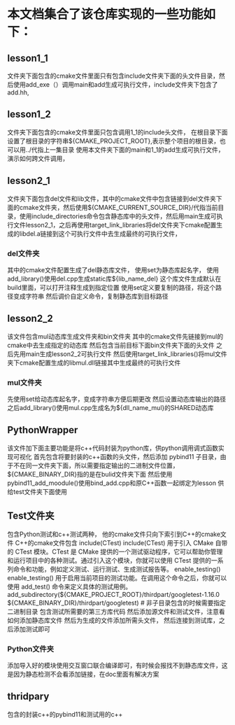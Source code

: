 # 本文档集合了该仓库实现的一些功能如下：
## lesson1_1
文件夹下面包含的cmake文件里面只有包含include文件夹下面的头文件目录，然后使用add_exe（）调用main和add生成可执行文件，include文件夹下包含了add.hh,
## lesson1_2
文件夹下面包含的cmake文件里面只包含调用1_1的include头文件，
在根目录下面设置了根目录的字符串${CMAKE_PROJECT_ROOT},表示整个项目的根目录，也可以用../代指上一集目录
使用本文件夹下面的main和1_1的add生成可执行文件，演示如何跨文件调用，
## lesson2_1
文件夹下面包含del文件和lib文件，其中的cmake文件中包含链接到del文件夹下面的cmake文件夹，然后使用${CMAKE_CURRENT_SOURCE_DIR}/代指当前目录，使用include_directories命令包含静态库中的头文件，然后用main生成可执行文件lesson2_1，之后再使用target_link_libraries将del文件夹下cmake配置生成的libdel.a链接到这个可执行文件中去生成最终的可执行文件，
### del文件夹
其中的cmake文件配置生成了del静态库文件，
使用set为静态库起名字，
使用add_library()使用del.cpp生成static库${lib_name_del} 
这个库文件生成默认在build里面，可以打开注释生成到指定位置
使用set定义要复制的路径，将这个路径变成字符串
然后调价自定义命令，复制静态库到目标路径
## lesson2_2
该文件包含mul动态库生成文件夹和bin文件夹
其中的cmake文件先链接到mul的cmake中去生成指定的动态库
然后包含当前目标下面bin文件夹下面的头文件
之后先用main生成lesson2_2可执行文件
然后使用target_link_libraries()将mul文件夹下cmake配置生成的libmul.dll链接其中生成最终的可执行文件
### mul文件夹
先使用set给动态库起名字，变成字符串方便后期更改
然后设置动态库输出的路径
之后add_library()使用mul.cpp生成名为${dll_name_mul}的SHARED动态库
## PythonWrapper
该文件加下面主要功能是将c++代码封装为python库，供python调用调式函数实现可视化
首先包含将要封装的c++函数的头文件，然后添加 pybind11 子目录，由于不在同一文件夹下面，所以需要指定输出的二进制文件位置，${CMAKE_BINARY_DIR}指的是在bulid文件夹下面
然后使用pybind11_add_moodule()使用bind_add.cpp和原C++函数一起绑定为lesson
供给test文件夹下面使用
## Test文件夹
包含Python测试和c++测试两种，
他的cmake文件只向下索引到C++的cmake文件
C++的cmake文件包含
include(CTest)
include(CTest) 用于引入 CMake 自带的 CTest 模块。CTest 是 CMake 提供的一个测试驱动程序，它可以帮助你管理和运行项目中的各种测试。通过引入这个模块，你就可以使用 CTest 提供的一系列命令和功能，例如定义测试、运行测试、生成测试报告等。
enable_testing()
enable_testing() 用于启用当前项目的测试功能。在调用这个命令之后，你就可以使用 add_test() 命令来定义具体的测试用例。
add_subdirectory(${CMAKE_PROJECT_ROOT}/thirdpart/googletest-1.16.0
    ${CMAKE_BINARY_DIR}/thirdpart/googletest) # 非子目录包含的时候需要指定二进制目录
包含测试所需要的第三方库代码
然后添加源文件和测试文件，注意看如何添加静态库文件
然后为生成的文件添加所需头文件，
然后连接到测试库，之后添加测试即可
### Python文件夹
添加导入好的模块使用交互窗口联合编译即可，有时候会报找不到静态库文件，这是因为静态检测不会看添加链接，在doc里面有解决方案
## thridpary
包含的封装c++的pybind11和测试用的c++